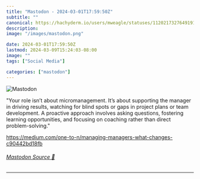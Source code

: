 ```yaml
---
title: "Mastodon - 2024-03-01T17:59:50Z"
subtitle: ""
canonical: https://hachyderm.io/users/mweagle/statuses/112021732764919121
description:
image: "/images/mastodon.png"

date: 2024-03-01T17:59:50Z
lastmod: 2024-03-09T15:24:03-08:00
image: ""
tags: ["Social Media"]

categories: ["mastodon"]
---
```

![Mastodon](/images/mastodon.png)

<p>&quot;Your role isn’t about micromanagement. It’s about supporting the manager in driving results, watching for blind spots or gaps in project plans or team development. A proactive approach involves asking questions, fostering learning opportunities, and focusing on coaching rather than direct problem-solving.&quot;</p><p><a href="https://medium.com/one-to-n/managing-managers-what-changes-c90442bd18fb" target="_blank" rel="nofollow noopener noreferrer" translate="no"><span class="invisible">https://</span><span class="ellipsis">medium.com/one-to-n/managing-m</span><span class="invisible">anagers-what-changes-c90442bd18fb</span></a></p>


###### [Mastodon Source 🐘](https://hachyderm.io/@mweagle/112021732764919121)

___
